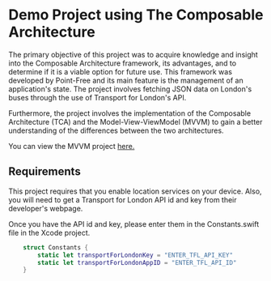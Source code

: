 # Demo Project using The Composable Architecture
The primary objective of this project was to acquire knowledge and insight into the Composable Architecture framework, its advantages, and to determine if it is a viable option for future use. This framework was developed by Point-Free and its main feature is the management of an application's state. The project involves fetching JSON data on London's buses through the use of Transport for London's API.

Furthermore, the project involves the implementation of the Composable Architecture (TCA) and the Model-View-ViewModel (MVVM) to gain a better understanding of the differences between the two architectures.

You can view the MVVM project [here.](https://github.com/conjure/demo-ios-mvvm)

## Requirements
This project requires that you enable location services on your device. Also, you will need to get a Transport for London API id and key from their developer's webpage.

Once you have the API id and key, please enter them in the Constants.swift file in the Xcode project.

```swift
    struct Constants {
        static let transportForLondonKey = "ENTER_TFL_API_KEY"
        static let transportForLondonAppID = "ENTER_TFL_API_ID"
    }
```



